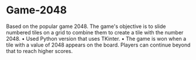 # Game-2048
Based on the popular game 2048. The game's objective is to slide numbered tiles on a grid to combine them to create a tile with the number 2048.
• Used Python version that uses TKinter.
• The game is won when a tile with a value of 2048 appears on the board. Players can continue beyond that
to reach higher scores.
